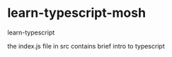 # learn-typescript-mosh
learn-typescript

the index.js file in src contains brief intro to typescript
